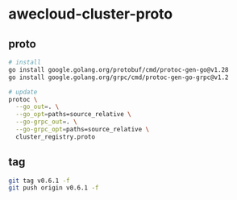 # awecloud-cluster-proto

## proto

```bash
# install
go install google.golang.org/protobuf/cmd/protoc-gen-go@v1.28
go install google.golang.org/grpc/cmd/protoc-gen-go-grpc@v1.2

# update
protoc \
  --go_out=. \
  --go_opt=paths=source_relative \
  --go-grpc_out=. \
  --go-grpc_opt=paths=source_relative \
  cluster_registry.proto
```

## tag

```bash
git tag v0.6.1 -f
git push origin v0.6.1 -f
```
